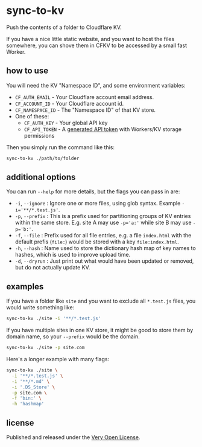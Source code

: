 # sync-to-kv

Push the contents of a folder to Cloudflare KV.

If you have a nice little static website, and you want
to host the files somewhere, you can shove them in CFKV
to be accessed by a small fast Worker.

## how to use

You will need the KV "Namespace ID", and some environment variables:

* `CF_AUTH_EMAIL` - Your Cloudflare account email address.
* `CF_ACCOUNT_ID` - Your Cloudflare account id.
* `CF_NAMESPACE_ID` - The "Namespace ID" of that KV store.
* One of these:
  * `CF_AUTH_KEY` - Your global API key
  * `CF_API_TOKEN` - A [generated API token](https://dash.cloudflare.com/profile/api-tokens) with Workers/KV storage permissions

Then you simply run the command like this:

```bash
sync-to-kv ./path/to/folder
```

## additional options

You can run `--help` for more details, but the flags you can pass in are:

* `-i`, `--ignore` : Ignore one or more files, using glob syntax. Example `-i='**/*.test.js'`.
* `-p`, `--prefix` : This is a prefix used for partitioning groups of KV entries within the same store. E.g. site A may use `-p='a:'` while site B may use `-p='b:'`.
* `-f`, `--file` : Prefix used for all file entries, e.g. a file `index.html` with the default prefis (`file:`) would be stored with a key `file:index.html`.
* `-h`, `--hash` : Name used to store the dictionary hash map of key names to hashes, which is used to improve upload time.
* `-d`, `--dryrun` : Just print out what would have been updated or removed, but do not actually update KV.

## examples

If you have a folder like `site` and you want to exclude all `*.test.js` files, you would write something like:

```bash
sync-to-kv ./site -i '**/*.test.js'
```

If you have multiple sites in one KV store, it might be good to store them by domain name, so your `--prefix` would be the domain.

```bash
sync-to-kv ./site -p site.com
```

Here's a longer example with many flags:

```bash
sync-to-kv ./site \
  -i '**/*.test.js' \
  -i '**/*.md' \
  -i '.DS_Store' \
  -p site.com \
  -f 'bin:' \
  -h 'hashmap'
```

## license

Published and released under the [Very Open License](http://veryopenlicense.com).
